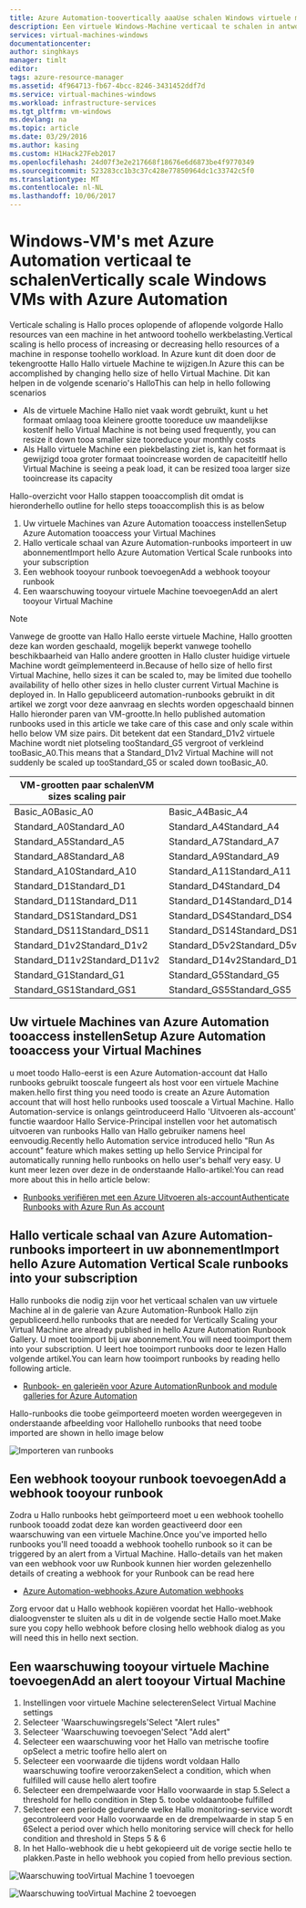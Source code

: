 ```yaml
---
title: Azure Automation-toovertically aaaUse schalen Windows virtuele machines | Microsoft Docs
description: Een virtuele Windows-Machine verticaal te schalen in antwoord toomonitoring waarschuwingen met Azure Automation
services: virtual-machines-windows
documentationcenter: 
author: singhkays
manager: timlt
editor: 
tags: azure-resource-manager
ms.assetid: 4f964713-fb67-4bcc-8246-3431452ddf7d
ms.service: virtual-machines-windows
ms.workload: infrastructure-services
ms.tgt_pltfrm: vm-windows
ms.devlang: na
ms.topic: article
ms.date: 03/29/2016
ms.author: kasing
ms.custom: H1Hack27Feb2017
ms.openlocfilehash: 24d07f3e2e217668f18676e6d6873be4f9770349
ms.sourcegitcommit: 523283cc1b3c37c428e77850964dc1c33742c5f0
ms.translationtype: MT
ms.contentlocale: nl-NL
ms.lasthandoff: 10/06/2017
---
```

# <a name="vertically-scale-windows-vms-with-azure-automation"></a><span data-ttu-id="6e58b-103">Windows-VM's met Azure Automation verticaal te schalen</span><span class="sxs-lookup"><span data-stu-id="6e58b-103">Vertically scale Windows VMs with Azure Automation</span></span>

<span data-ttu-id="6e58b-104">Verticale schaling is Hallo proces oplopende of aflopende volgorde Hallo resources van een machine in het antwoord toohello werkbelasting.</span><span class="sxs-lookup"><span data-stu-id="6e58b-104">Vertical scaling is hello process of increasing or decreasing hello resources of a machine in response toohello workload.</span></span> <span data-ttu-id="6e58b-105">In Azure kunt dit doen door de tekengrootte Hallo Hallo virtuele Machine te wijzigen.</span><span class="sxs-lookup"><span data-stu-id="6e58b-105">In Azure this can be accomplished by changing hello size of hello Virtual Machine.</span></span> <span data-ttu-id="6e58b-106">Dit kan helpen in de volgende scenario's Hallo</span><span class="sxs-lookup"><span data-stu-id="6e58b-106">This can help in hello following scenarios</span></span>

* <span data-ttu-id="6e58b-107">Als de virtuele Machine Hallo niet vaak wordt gebruikt, kunt u het formaat omlaag tooa kleinere grootte tooreduce uw maandelijkse kosten</span><span class="sxs-lookup"><span data-stu-id="6e58b-107">If hello Virtual Machine is not being used frequently, you can resize it down tooa smaller size tooreduce your monthly costs</span></span>
* <span data-ttu-id="6e58b-108">Als Hallo virtuele Machine een piekbelasting ziet is, kan het formaat is gewijzigd tooa groter formaat tooincrease worden de capaciteit</span><span class="sxs-lookup"><span data-stu-id="6e58b-108">If hello Virtual Machine is seeing a peak load, it can be resized tooa larger size tooincrease its capacity</span></span>

<span data-ttu-id="6e58b-109">Hallo-overzicht voor Hallo stappen tooaccomplish dit omdat is hieronder</span><span class="sxs-lookup"><span data-stu-id="6e58b-109">hello outline for hello steps tooaccomplish this is as below</span></span>

1. <span data-ttu-id="6e58b-110">Uw virtuele Machines van Azure Automation tooaccess instellen</span><span class="sxs-lookup"><span data-stu-id="6e58b-110">Setup Azure Automation tooaccess your Virtual Machines</span></span>
2. <span data-ttu-id="6e58b-111">Hallo verticale schaal van Azure Automation-runbooks importeert in uw abonnement</span><span class="sxs-lookup"><span data-stu-id="6e58b-111">Import hello Azure Automation Vertical Scale runbooks into your subscription</span></span>
3. <span data-ttu-id="6e58b-112">Een webhook tooyour runbook toevoegen</span><span class="sxs-lookup"><span data-stu-id="6e58b-112">Add a webhook tooyour runbook</span></span>
4. <span data-ttu-id="6e58b-113">Een waarschuwing tooyour virtuele Machine toevoegen</span><span class="sxs-lookup"><span data-stu-id="6e58b-113">Add an alert tooyour Virtual Machine</span></span>

> [!NOTE]
> <span data-ttu-id="6e58b-114">Vanwege de grootte van Hallo Hallo eerste virtuele Machine, Hallo grootten deze kan worden geschaald, mogelijk beperkt vanwege toohello beschikbaarheid van Hallo andere grootten in Hallo cluster huidige virtuele Machine wordt geïmplementeerd in.</span><span class="sxs-lookup"><span data-stu-id="6e58b-114">Because of hello size of hello first Virtual Machine, hello sizes it can be scaled to, may be limited due toohello availability of hello other sizes in hello cluster current Virtual Machine is deployed in.</span></span> <span data-ttu-id="6e58b-115">In Hallo gepubliceerd automation-runbooks gebruikt in dit artikel we zorgt voor deze aanvraag en slechts worden opgeschaald binnen Hallo hieronder paren van VM-grootte.</span><span class="sxs-lookup"><span data-stu-id="6e58b-115">In hello published automation runbooks used in this article we take care of this case and only scale within hello below VM size pairs.</span></span> <span data-ttu-id="6e58b-116">Dit betekent dat een Standard_D1v2 virtuele Machine wordt niet plotseling tooStandard_G5 vergroot of verkleind tooBasic_A0.</span><span class="sxs-lookup"><span data-stu-id="6e58b-116">This means that a Standard_D1v2 Virtual Machine will not suddenly be scaled up tooStandard_G5 or scaled down tooBasic_A0.</span></span>
> 
> | <span data-ttu-id="6e58b-117">VM-grootten paar schalen</span><span class="sxs-lookup"><span data-stu-id="6e58b-117">VM sizes scaling pair</span></span> |  |
> | --- | --- |
> | <span data-ttu-id="6e58b-118">Basic_A0</span><span class="sxs-lookup"><span data-stu-id="6e58b-118">Basic_A0</span></span> |<span data-ttu-id="6e58b-119">Basic_A4</span><span class="sxs-lookup"><span data-stu-id="6e58b-119">Basic_A4</span></span> |
> | <span data-ttu-id="6e58b-120">Standard_A0</span><span class="sxs-lookup"><span data-stu-id="6e58b-120">Standard_A0</span></span> |<span data-ttu-id="6e58b-121">Standard_A4</span><span class="sxs-lookup"><span data-stu-id="6e58b-121">Standard_A4</span></span> |
> | <span data-ttu-id="6e58b-122">Standard_A5</span><span class="sxs-lookup"><span data-stu-id="6e58b-122">Standard_A5</span></span> |<span data-ttu-id="6e58b-123">Standard_A7</span><span class="sxs-lookup"><span data-stu-id="6e58b-123">Standard_A7</span></span> |
> | <span data-ttu-id="6e58b-124">Standard_A8</span><span class="sxs-lookup"><span data-stu-id="6e58b-124">Standard_A8</span></span> |<span data-ttu-id="6e58b-125">Standard_A9</span><span class="sxs-lookup"><span data-stu-id="6e58b-125">Standard_A9</span></span> |
> | <span data-ttu-id="6e58b-126">Standard_A10</span><span class="sxs-lookup"><span data-stu-id="6e58b-126">Standard_A10</span></span> |<span data-ttu-id="6e58b-127">Standard_A11</span><span class="sxs-lookup"><span data-stu-id="6e58b-127">Standard_A11</span></span> |
> | <span data-ttu-id="6e58b-128">Standard_D1</span><span class="sxs-lookup"><span data-stu-id="6e58b-128">Standard_D1</span></span> |<span data-ttu-id="6e58b-129">Standard_D4</span><span class="sxs-lookup"><span data-stu-id="6e58b-129">Standard_D4</span></span> |
> | <span data-ttu-id="6e58b-130">Standard_D11</span><span class="sxs-lookup"><span data-stu-id="6e58b-130">Standard_D11</span></span> |<span data-ttu-id="6e58b-131">Standard_D14</span><span class="sxs-lookup"><span data-stu-id="6e58b-131">Standard_D14</span></span> |
> | <span data-ttu-id="6e58b-132">Standard_DS1</span><span class="sxs-lookup"><span data-stu-id="6e58b-132">Standard_DS1</span></span> |<span data-ttu-id="6e58b-133">Standard_DS4</span><span class="sxs-lookup"><span data-stu-id="6e58b-133">Standard_DS4</span></span> |
> | <span data-ttu-id="6e58b-134">Standard_DS11</span><span class="sxs-lookup"><span data-stu-id="6e58b-134">Standard_DS11</span></span> |<span data-ttu-id="6e58b-135">Standard_DS14</span><span class="sxs-lookup"><span data-stu-id="6e58b-135">Standard_DS14</span></span> |
> | <span data-ttu-id="6e58b-136">Standard_D1v2</span><span class="sxs-lookup"><span data-stu-id="6e58b-136">Standard_D1v2</span></span> |<span data-ttu-id="6e58b-137">Standard_D5v2</span><span class="sxs-lookup"><span data-stu-id="6e58b-137">Standard_D5v2</span></span> |
> | <span data-ttu-id="6e58b-138">Standard_D11v2</span><span class="sxs-lookup"><span data-stu-id="6e58b-138">Standard_D11v2</span></span> |<span data-ttu-id="6e58b-139">Standard_D14v2</span><span class="sxs-lookup"><span data-stu-id="6e58b-139">Standard_D14v2</span></span> |
> | <span data-ttu-id="6e58b-140">Standard_G1</span><span class="sxs-lookup"><span data-stu-id="6e58b-140">Standard_G1</span></span> |<span data-ttu-id="6e58b-141">Standard_G5</span><span class="sxs-lookup"><span data-stu-id="6e58b-141">Standard_G5</span></span> |
> | <span data-ttu-id="6e58b-142">Standard_GS1</span><span class="sxs-lookup"><span data-stu-id="6e58b-142">Standard_GS1</span></span> |<span data-ttu-id="6e58b-143">Standard_GS5</span><span class="sxs-lookup"><span data-stu-id="6e58b-143">Standard_GS5</span></span> |
> 
> 

## <a name="setup-azure-automation-tooaccess-your-virtual-machines"></a><span data-ttu-id="6e58b-144">Uw virtuele Machines van Azure Automation tooaccess instellen</span><span class="sxs-lookup"><span data-stu-id="6e58b-144">Setup Azure Automation tooaccess your Virtual Machines</span></span>
<span data-ttu-id="6e58b-145">u moet toodo Hallo-eerst is een Azure Automation-account dat Hallo runbooks gebruikt tooscale fungeert als host voor een virtuele Machine maken.</span><span class="sxs-lookup"><span data-stu-id="6e58b-145">hello first thing you need toodo is create an Azure Automation account that will host hello runbooks used tooscale a Virtual Machine.</span></span> <span data-ttu-id="6e58b-146">Hallo Automation-service is onlangs geïntroduceerd Hallo 'Uitvoeren als-account' functie waardoor Hallo Service-Principal instellen voor het automatisch uitvoeren van runbooks Hallo van Hallo gebruiker namens heel eenvoudig.</span><span class="sxs-lookup"><span data-stu-id="6e58b-146">Recently hello Automation service introduced hello "Run As account" feature which makes setting up hello Service Principal for automatically running hello runbooks on hello user's behalf very easy.</span></span> <span data-ttu-id="6e58b-147">U kunt meer lezen over deze in de onderstaande Hallo-artikel:</span><span class="sxs-lookup"><span data-stu-id="6e58b-147">You can read more about this in hello article below:</span></span>

* [<span data-ttu-id="6e58b-148">Runbooks verifiëren met een Azure Uitvoeren als-account</span><span class="sxs-lookup"><span data-stu-id="6e58b-148">Authenticate Runbooks with Azure Run As account</span></span>](../../automation/automation-sec-configure-azure-runas-account.md)

## <a name="import-hello-azure-automation-vertical-scale-runbooks-into-your-subscription"></a><span data-ttu-id="6e58b-149">Hallo verticale schaal van Azure Automation-runbooks importeert in uw abonnement</span><span class="sxs-lookup"><span data-stu-id="6e58b-149">Import hello Azure Automation Vertical Scale runbooks into your subscription</span></span>
<span data-ttu-id="6e58b-150">Hallo runbooks die nodig zijn voor het verticaal schalen van uw virtuele Machine al in de galerie van Azure Automation-Runbook Hallo zijn gepubliceerd.</span><span class="sxs-lookup"><span data-stu-id="6e58b-150">hello runbooks that are needed for Vertically Scaling your Virtual Machine are already published in hello Azure Automation Runbook Gallery.</span></span> <span data-ttu-id="6e58b-151">U moet tooimport bij uw abonnement.</span><span class="sxs-lookup"><span data-stu-id="6e58b-151">You will need tooimport them into your subscription.</span></span> <span data-ttu-id="6e58b-152">U leert hoe tooimport runbooks door te lezen Hallo volgende artikel.</span><span class="sxs-lookup"><span data-stu-id="6e58b-152">You can learn how tooimport runbooks by reading hello following article.</span></span>

* [<span data-ttu-id="6e58b-153">Runbook- en galerieën voor Azure Automation</span><span class="sxs-lookup"><span data-stu-id="6e58b-153">Runbook and module galleries for Azure Automation</span></span>](../../automation/automation-runbook-gallery.md)

<span data-ttu-id="6e58b-154">Hallo-runbooks die toobe geïmporteerd moeten worden weergegeven in onderstaande afbeelding voor Hallo</span><span class="sxs-lookup"><span data-stu-id="6e58b-154">hello runbooks that need toobe imported are shown in hello image below</span></span>

![Importeren van runbooks](./media/vertical-scaling-automation/scale-runbooks.png)

## <a name="add-a-webhook-tooyour-runbook"></a><span data-ttu-id="6e58b-156">Een webhook tooyour runbook toevoegen</span><span class="sxs-lookup"><span data-stu-id="6e58b-156">Add a webhook tooyour runbook</span></span>
<span data-ttu-id="6e58b-157">Zodra u Hallo runbooks hebt geïmporteerd moet u een webhook toohello runbook tooadd zodat deze kan worden geactiveerd door een waarschuwing van een virtuele Machine.</span><span class="sxs-lookup"><span data-stu-id="6e58b-157">Once you've imported hello runbooks you'll need tooadd a webhook toohello runbook so it can be triggered by an alert from a Virtual Machine.</span></span> <span data-ttu-id="6e58b-158">Hallo-details van het maken van een webhook voor uw Runbook kunnen hier worden gelezen</span><span class="sxs-lookup"><span data-stu-id="6e58b-158">hello details of creating a webhook for your Runbook can be read here</span></span>

* [<span data-ttu-id="6e58b-159">Azure Automation-webhooks.</span><span class="sxs-lookup"><span data-stu-id="6e58b-159">Azure Automation webhooks</span></span>](../../automation/automation-webhooks.md)

<span data-ttu-id="6e58b-160">Zorg ervoor dat u Hallo webhook kopiëren voordat het Hallo-webhook dialoogvenster te sluiten als u dit in de volgende sectie Hallo moet.</span><span class="sxs-lookup"><span data-stu-id="6e58b-160">Make sure you copy hello webhook before closing hello webhook dialog as you will need this in hello next section.</span></span>

## <a name="add-an-alert-tooyour-virtual-machine"></a><span data-ttu-id="6e58b-161">Een waarschuwing tooyour virtuele Machine toevoegen</span><span class="sxs-lookup"><span data-stu-id="6e58b-161">Add an alert tooyour Virtual Machine</span></span>
1. <span data-ttu-id="6e58b-162">Instellingen voor virtuele Machine selecteren</span><span class="sxs-lookup"><span data-stu-id="6e58b-162">Select Virtual Machine settings</span></span>
2. <span data-ttu-id="6e58b-163">Selecteer 'Waarschuwingsregels'</span><span class="sxs-lookup"><span data-stu-id="6e58b-163">Select "Alert rules"</span></span>
3. <span data-ttu-id="6e58b-164">Selecteer 'Waarschuwing toevoegen'</span><span class="sxs-lookup"><span data-stu-id="6e58b-164">Select "Add alert"</span></span>
4. <span data-ttu-id="6e58b-165">Selecteer een waarschuwing voor het Hallo van metrische toofire op</span><span class="sxs-lookup"><span data-stu-id="6e58b-165">Select a metric toofire hello alert on</span></span>
5. <span data-ttu-id="6e58b-166">Selecteer een voorwaarde die tijdens wordt voldaan Hallo waarschuwing toofire veroorzaken</span><span class="sxs-lookup"><span data-stu-id="6e58b-166">Select a condition, which when fulfilled will cause hello alert toofire</span></span>
6. <span data-ttu-id="6e58b-167">Selecteer een drempelwaarde voor Hallo voorwaarde in stap 5.</span><span class="sxs-lookup"><span data-stu-id="6e58b-167">Select a threshold for hello condition in Step 5.</span></span> <span data-ttu-id="6e58b-168">toobe voldaan</span><span class="sxs-lookup"><span data-stu-id="6e58b-168">toobe fulfilled</span></span>
7. <span data-ttu-id="6e58b-169">Selecteer een periode gedurende welke Hallo monitoring-service wordt gecontroleerd voor Hallo voorwaarde en de drempelwaarde in stap 5 en 6</span><span class="sxs-lookup"><span data-stu-id="6e58b-169">Select a period over which hello monitoring service will check for hello condition and threshold in Steps 5 & 6</span></span>
8. <span data-ttu-id="6e58b-170">In het Hallo-webhook die u hebt gekopieerd uit de vorige sectie hello te plakken.</span><span class="sxs-lookup"><span data-stu-id="6e58b-170">Paste in hello webhook you copied from hello previous section.</span></span>

![Waarschuwing tooVirtual Machine 1 toevoegen](./media/vertical-scaling-automation/add-alert-webhook-1.png)

![Waarschuwing tooVirtual Machine 2 toevoegen](./media/vertical-scaling-automation/add-alert-webhook-2.png)

